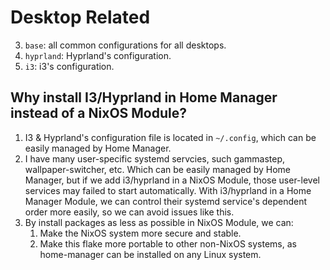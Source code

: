 # Desktop Related


3. `base`: all common configurations for all desktops.
4. `hyprland`: Hyprland's configuration.
5. `i3`: i3's configuration.


## Why install I3/Hyprland in Home Manager instead of a NixOS Module?

1. I3 & Hyprland's configuration file is located in `~/.config`, which can be easily managed by Home Manager.
2. I have many user-specific systemd servcies, such gammastep, wallpaper-switcher, etc. Which can be easily managed by Home Manager, but if we add i3/hyprland in a NixOS Module, those user-level services may failed to start automatically. With i3/hyprland in a Home Manager Module, we can control their systemd service's dependent order more easily, so we can avoid issues like this.
3. By install packages as less as possible in NixOS Module, we can:
    1. Make the NixOS system more secure and stable.
    2. Make this flake more portable to other non-NixOS systems, as home-manager can be installed on any Linux system.

